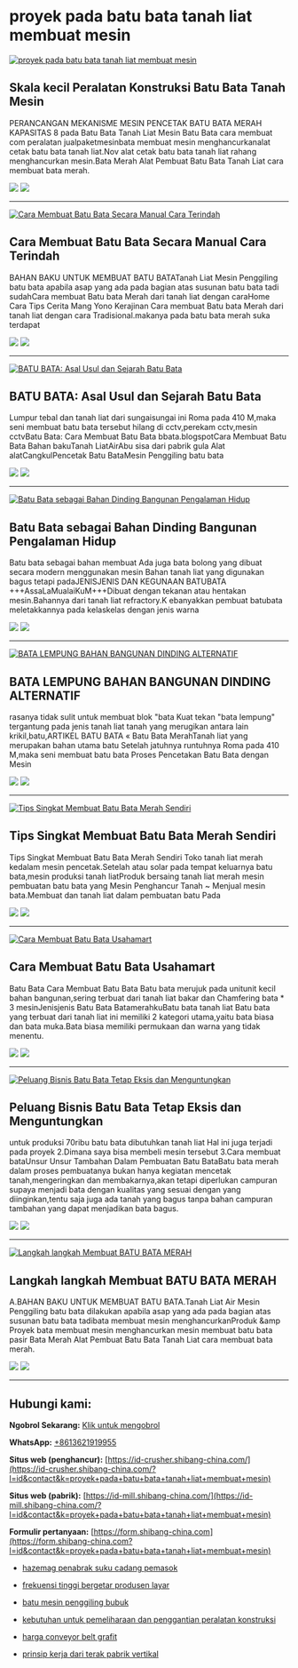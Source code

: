# proyek pada batu bata tanah liat membuat mesin

<a href="https://swt.shibang-china.com/?l=id&img&k=proyek+pada+batu+bata+tanah+liat+membuat+mesin" target="_blank">![proyek pada batu bata tanah liat membuat mesin](http://static.shibang-china.com/all-800x300/357.jpg)</a>

## Skala kecil Peralatan Konstruksi Batu Bata Tanah Mesin
PERANCANGAN MEKANISME MESIN PENCETAK BATU BATA MERAH KAPASITAS 8 pada Batu Bata Tanah Liat Mesin Batu Bata cara membuat com peralatan jualpaketmesinbata membuat mesin menghancurkanalat cetak batu bata tanah liat.Nov alat cetak batu bata tanah liat rahang menghancurkan mesin.Bata Merah Alat Pembuat Batu Bata Tanah Liat cara membuat bata merah.


<a href="https://whatsapp.shibangsoft.com/WhatsApp.php" target="_blank" title="WhatsApp">![](http://static.shibang-china.com/icon/whatsapp.png)</a> <a href="https://swt.shibang-china.com/?l=id&icon&k=proyek+pada+batu+bata+tanah+liat+membuat+mesin" target="_blank">![](http://static.shibang-china.com/icon/chat-id.png)</a>

---

<a href="https://swt.shibang-china.com/?l=id&img&k=proyek+pada+batu+bata+tanah+liat+membuat+mesin" target="_blank">![Cara Membuat Batu Bata Secara Manual Cara Terindah](http://static.shibang-china.com/all-800x300/968.jpg)</a>

## Cara Membuat Batu Bata Secara Manual Cara Terindah
BAHAN BAKU UNTUK MEMBUAT BATU BATATanah Liat Mesin Penggiling batu bata apabila asap yang ada pada bagian atas susunan batu bata tadi sudahCara membuat Batu bata Merah dari tanah liat dengan caraHome Cara Tips Cerita Mang Yono Kerajinan Cara membuat Batu bata Merah dari tanah liat dengan cara Tradisional.makanya pada batu bata merah suka terdapat


<a href="https://whatsapp.shibangsoft.com/WhatsApp.php" target="_blank" title="WhatsApp">![](http://static.shibang-china.com/icon/whatsapp.png)</a> <a href="https://swt.shibang-china.com/?l=id&icon&k=proyek+pada+batu+bata+tanah+liat+membuat+mesin" target="_blank">![](http://static.shibang-china.com/icon/chat-id.png)</a>

---

<a href="https://swt.shibang-china.com/?l=id&img&k=proyek+pada+batu+bata+tanah+liat+membuat+mesin" target="_blank">![BATU BATA: Asal Usul dan Sejarah Batu Bata](http://static.shibang-china.com/all-800x300/1198.jpg)</a>

## BATU BATA: Asal Usul dan Sejarah Batu Bata
Lumpur tebal dan tanah liat dari sungaisungai ini Roma pada 410 M,maka seni membuat batu bata tersebut hilang di cctv,perekam cctv,mesin cctvBatu Bata: Cara Membuat Batu Bata bbata.blogspotCara Membuat Batu Bata Bahan bakuTanah LiatAirAbu sisa dari pabrik gula Alat alatCangkulPencetak Batu BataMesin Penggiling batu bata


<a href="https://whatsapp.shibangsoft.com/WhatsApp.php" target="_blank" title="WhatsApp">![](http://static.shibang-china.com/icon/whatsapp.png)</a> <a href="https://swt.shibang-china.com/?l=id&icon&k=proyek+pada+batu+bata+tanah+liat+membuat+mesin" target="_blank">![](http://static.shibang-china.com/icon/chat-id.png)</a>

---

<a href="https://swt.shibang-china.com/?l=id&img&k=proyek+pada+batu+bata+tanah+liat+membuat+mesin" target="_blank">![Batu Bata sebagai Bahan Dinding Bangunan Pengalaman Hidup](http://static.shibang-china.com/all-800x300/1449.jpg)</a>

## Batu Bata sebagai Bahan Dinding Bangunan Pengalaman Hidup
Batu bata sebagai bahan membuat Ada juga bata bolong yang dibuat secara modern menggunakan mesin Bahan tanah liat yang digunakan bagus tetapi padaJENISJENIS DAN KEGUNAAN BATUBATA +++AssaLaMualaiKuM+++Dibuat dengan tekanan atau hentakan mesin.Bahannya dari tanah liat refractory.K ebanyakkan pembuat batubata meletakkannya pada kelaskelas dengan jenis warna


<a href="https://whatsapp.shibangsoft.com/WhatsApp.php" target="_blank" title="WhatsApp">![](http://static.shibang-china.com/icon/whatsapp.png)</a> <a href="https://swt.shibang-china.com/?l=id&icon&k=proyek+pada+batu+bata+tanah+liat+membuat+mesin" target="_blank">![](http://static.shibang-china.com/icon/chat-id.png)</a>

---

<a href="https://swt.shibang-china.com/?l=id&img&k=proyek+pada+batu+bata+tanah+liat+membuat+mesin" target="_blank">![BATA LEMPUNG BAHAN BANGUNAN DINDING ALTERNATIF](http://static.shibang-china.com/all-800x300/569.jpg)</a>

## BATA LEMPUNG BAHAN BANGUNAN DINDING ALTERNATIF
rasanya tidak sulit untuk membuat blok "bata Kuat tekan "bata lempung" tergantung pada jenis tanah liat tanah yang merugikan antara lain krikil,batu,ARTIKEL BATU BATA « Batu Bata MerahTanah liat yang merupakan bahan utama batu Setelah jatuhnya runtuhnya Roma pada 410 M,maka seni membuat batu bata Proses Pencetakan Batu Bata dengan Mesin


<a href="https://whatsapp.shibangsoft.com/WhatsApp.php" target="_blank" title="WhatsApp">![](http://static.shibang-china.com/icon/whatsapp.png)</a> <a href="https://swt.shibang-china.com/?l=id&icon&k=proyek+pada+batu+bata+tanah+liat+membuat+mesin" target="_blank">![](http://static.shibang-china.com/icon/chat-id.png)</a>

---

<a href="https://swt.shibang-china.com/?l=id&img&k=proyek+pada+batu+bata+tanah+liat+membuat+mesin" target="_blank">![Tips Singkat Membuat Batu Bata Merah Sendiri](http://static.shibang-china.com/all-800x300/330.jpg)</a>

## Tips Singkat Membuat Batu Bata Merah Sendiri
Tips Singkat Membuat Batu Bata Merah Sendiri Toko tanah liat merah kedalam mesin pencetak.Setelah atau solar pada tempat keluarnya batu bata,mesin produksi tanah liatProduk bersaing tanah liat merah mesin pembuatan batu bata yang Mesin Penghancur Tanah ~ Menjual mesin bata.Membuat dan tanah liat dalam pembuatan batu Pada


<a href="https://whatsapp.shibangsoft.com/WhatsApp.php" target="_blank" title="WhatsApp">![](http://static.shibang-china.com/icon/whatsapp.png)</a> <a href="https://swt.shibang-china.com/?l=id&icon&k=proyek+pada+batu+bata+tanah+liat+membuat+mesin" target="_blank">![](http://static.shibang-china.com/icon/chat-id.png)</a>

---

<a href="https://swt.shibang-china.com/?l=id&img&k=proyek+pada+batu+bata+tanah+liat+membuat+mesin" target="_blank">![Cara Membuat Batu Bata Usahamart](http://static.shibang-china.com/all-800x300/1065.jpg)</a>

## Cara Membuat Batu Bata Usahamart
Batu Bata Cara Membuat Batu Bata Batu bata merujuk pada unitunit kecil bahan bangunan,sering terbuat dari tanah liat bakar dan Chamfering bata * 3 mesinJenisjenis Batu Bata BatamerahkuBatu bata tanah liat Batu bata yang terbuat dari tanah liat ini memiliki 2 kategori utama,yaitu bata biasa dan bata muka.Bata biasa memiliki permukaan dan warna yang tidak menentu.


<a href="https://whatsapp.shibangsoft.com/WhatsApp.php" target="_blank" title="WhatsApp">![](http://static.shibang-china.com/icon/whatsapp.png)</a> <a href="https://swt.shibang-china.com/?l=id&icon&k=proyek+pada+batu+bata+tanah+liat+membuat+mesin" target="_blank">![](http://static.shibang-china.com/icon/chat-id.png)</a>

---

<a href="https://swt.shibang-china.com/?l=id&img&k=proyek+pada+batu+bata+tanah+liat+membuat+mesin" target="_blank">![Peluang Bisnis Batu Bata Tetap Eksis dan Menguntungkan](http://static.shibang-china.com/all-800x300/594.jpg)</a>

## Peluang Bisnis Batu Bata Tetap Eksis dan Menguntungkan
untuk produksi 70ribu batu bata dibutuhkan tanah liat Hal ini juga terjadi pada proyek 2.Dimana saya bisa membeli mesin tersebut 3.Cara membuat bataUnsur Unsur Tambahan Dalam Pembuatan Batu BataBatu bata merah dalam proses pembuatanya bukan hanya kegiatan mencetak tanah,mengeringkan dan membakarnya,akan tetapi diperlukan campuran supaya menjadi bata dengan kualitas yang sesuai dengan yang diinginkan,tentu saja juga ada tanah yang bagus tanpa bahan campuran tambahan yang dapat menjadikan bata bagus.


<a href="https://whatsapp.shibangsoft.com/WhatsApp.php" target="_blank" title="WhatsApp">![](http://static.shibang-china.com/icon/whatsapp.png)</a> <a href="https://swt.shibang-china.com/?l=id&icon&k=proyek+pada+batu+bata+tanah+liat+membuat+mesin" target="_blank">![](http://static.shibang-china.com/icon/chat-id.png)</a>

---

<a href="https://swt.shibang-china.com/?l=id&img&k=proyek+pada+batu+bata+tanah+liat+membuat+mesin" target="_blank">![Langkah langkah Membuat BATU BATA MERAH](http://static.shibang-china.com/all-800x300/1508.jpg)</a>

## Langkah langkah Membuat BATU BATA MERAH
A.BAHAN BAKU UNTUK MEMBUAT BATU BATA.Tanah Liat Air Mesin Penggiling batu bata dilakukan apabila asap yang ada pada bagian atas susunan batu bata tadibata membuat mesin menghancurkanProduk &amp Proyek bata membuat mesin menghancurkan mesin membuat batu bata pasir Bata Merah Alat Pembuat Batu Bata Tanah Liat cara membuat bata merah.


<a href="https://whatsapp.shibangsoft.com/WhatsApp.php" target="_blank" title="WhatsApp">![](http://static.shibang-china.com/icon/whatsapp.png)</a> <a href="https://swt.shibang-china.com/?l=id&icon&k=proyek+pada+batu+bata+tanah+liat+membuat+mesin" target="_blank">![](http://static.shibang-china.com/icon/chat-id.png)</a>

---
## Hubungi kami:

**Ngobrol Sekarang:** [Klik untuk mengobrol](https://swt.shibang-china.com?l=id&contact&k=proyek+pada+batu+bata+tanah+liat+membuat+mesin)

**WhatsApp:**  [+8613621919955](https://whatsapp.shibangsoft.com/WhatsApp.php)

**Situs web (penghancur):** [https://id-crusher.shibang-china.com/](https://id-crusher.shibang-china.com/?l=id&contact&k=proyek+pada+batu+bata+tanah+liat+membuat+mesin)

**Situs web (pabrik):** [https://id-mill.shibang-china.com/](https://id-mill.shibang-china.com/?l=id&contact&k=proyek+pada+batu+bata+tanah+liat+membuat+mesin)

**Formulir pertanyaan:** [https://form.shibang-china.com](https://form.shibang-china.com?l=id&contact&k=proyek+pada+batu+bata+tanah+liat+membuat+mesin)

* [hazemag penabrak suku cadang pemasok](../36/hazemag%20penabrak%20suku%20cadang%20pemasok.md)

* [frekuensi tinggi bergetar produsen layar](../38/frekuensi%20tinggi%20bergetar%20produsen%20layar.md)

* [batu mesin penggiling bubuk](../40/batu%20mesin%20penggiling%20bubuk.md)

* [kebutuhan untuk pemeliharaan dan penggantian peralatan konstruksi](../31/kebutuhan%20untuk%20pemeliharaan%20dan%20penggantian%20peralatan%20konstruksi.md)

* [harga conveyor belt grafit](../31/harga%20conveyor%20belt%20grafit.md)

* [prinsip kerja dari terak pabrik vertikal](../35/prinsip%20kerja%20dari%20terak%20pabrik%20vertikal.md)